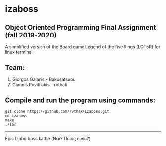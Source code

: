 # izaboss

## Object Oriented Programming Final Assignment (fall 2019-2020)

A simplified version of the Board game Legend of the five Rings (LOT5R) for linux terminal

## Team:
1) Giorgos Galanis - Bakusatsuou
2) Giannis Rovithakis - rvthak

## Compile and run the program using commands:

    git clone https://github.com/rvthak/izaboss.git
    cd izaboss
    make
    ./l5r
    
--------------------------------------------------------------------------------------
Epic Izabo boss battle (Ναι? Ποιος ειναι?)
